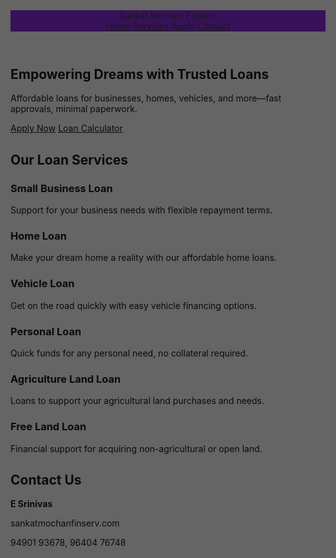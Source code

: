 <!DOCTYPE html>
<html lang="en">
<head>
  <meta charset="UTF-8" />
  <meta name="viewport" content="width=device-width, initial-scale=1.0" />
  <title>Sankat Mochan Finserv</title>
  <link href="https://cdn.jsdelivr.net/npm/tailwindcss@2.2.19/dist/tailwind.min.css" rel="stylesheet">
  <script src="https://kit.fontawesome.com/a076d05399.js" crossorigin="anonymous"></script>
  <style>
    header {
      background:blueviolet url('https://upload.wikimedia.org/wikipedia/commons/3/30/Hanuman-ji.png');
      background-size: cover;
      background-position: center;
    }
    header::before {
      content: "";
      position: absolute;
      top: 0; left: 0; right: 0; bottom: 0;
      background: rgba(0, 0, 0, 0.6);
      z-index: 0;
    }
    header > * {
      position: relative;
      z-index: 1;
    }
  </style>
</head>
<body class="bg-white text-gray-800">
  <!-- Header -->
  <header class="relative text-white p-4 flex justify-between items-center">
    <div class="text-xl font-bold">Sankat Mochan Finserv</div>
    <nav class="space-x-4">
      <a href="#" class="hover:underline">Home</a>
      <a href="#services" class="hover:underline">Services</a>
      <a href="#apply" class="hover:underline">Apply</a>
      <a href="#contact" class="hover:underline">Contact</a>
    </nav>
  </header>

  <!-- Hero Section -->
  <section class="text-center py-20 bg-blue-50">
    <h1 class="text-4xl font-bold mb-4">Empowering Dreams with Trusted Loans</h1>
    <p class="text-lg mb-6">Affordable loans for businesses, homes, vehicles, and more—fast approvals, minimal paperwork.</p>
    <div class="space-x-4">
      <a href="#apply" class="bg-blue-900 text-white px-6 py-2 rounded">Apply Now</a>
      <a href="#calculator" class="bg-white border border-blue-900 text-blue-900 px-6 py-2 rounded">Loan Calculator</a>
    </div>
  </section>

  <!-- Loan Services Section -->
  <section id="services" class="py-16 px-6 bg-white">
    <h2 class="text-3xl font-bold text-center mb-12">Our Loan Services</h2>
    <div class="grid grid-cols-1 md:grid-cols-2 lg:grid-cols-3 gap-8">
      <div class="border p-6 rounded-lg shadow hover:shadow-lg">
        <h3 class="text-xl font-semibold mb-2"><i class="fas fa-briefcase mr-2 text-blue-900"></i>Small Business Loan</h3>
        <p>Support for your business needs with flexible repayment terms.</p>
      </div>
      <div class="border p-6 rounded-lg shadow hover:shadow-lg">
        <h3 class="text-xl font-semibold mb-2"><i class="fas fa-home mr-2 text-blue-900"></i>Home Loan</h3>
        <p>Make your dream home a reality with our affordable home loans.</p>
      </div>
      <div class="border p-6 rounded-lg shadow hover:shadow-lg">
        <h3 class="text-xl font-semibold mb-2"><i class="fas fa-car mr-2 text-blue-900"></i>Vehicle Loan</h3>
        <p>Get on the road quickly with easy vehicle financing options.</p>
      </div>
      <div class="border p-6 rounded-lg shadow hover:shadow-lg">
        <h3 class="text-xl font-semibold mb-2"><i class="fas fa-user-friends mr-2 text-blue-900"></i>Personal Loan</h3>
        <p>Quick funds for any personal need, no collateral required.</p>
      </div>
      <div class="border p-6 rounded-lg shadow hover:shadow-lg">
        <h3 class="text-xl font-semibold mb-2"><i class="fas fa-tractor mr-2 text-blue-900"></i>Agriculture Land Loan</h3>
        <p>Loans to support your agricultural land purchases and needs.</p>
      </div>
      <div class="border p-6 rounded-lg shadow hover:shadow-lg">
        <h3 class="text-xl font-semibold mb-2"><i class="fas fa-tree mr-2 text-blue-900"></i>Free Land Loan</h3>
        <p>Financial support for acquiring non-agricultural or open land.</p>
      </div>
    </div>
  </section>

  <!-- Contact Section -->
  <section id="contact" class="py-16 bg-blue-50 px-6">
    <h2 class="text-3xl font-bold text-center mb-8">Contact Us</h2>
    <div class="max-w-2xl mx-auto space-y-4 text-center">
      <p><i class="fas fa-user mr-2"></i><strong>E Srinivas</strong></p>
      <p><i class="fas fa-envelope mr-2"></i> sankatmochanfinserv.com</p>
      <p><i class="fas fa-phone mr-2"></i> 94901 93678, 96404 76748</p>
    </div>
  </section>
</body>
</html>

